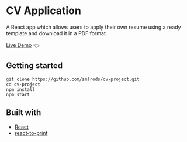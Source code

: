 # CV Application

A React app which allows users to apply their own resume using a ready template and download it in a PDF format.

[Live Demo](https://smlrods.github.io/cv-project/) :point_left:

## Getting started

```
git clone https://github.com/smlrods/cv-project.git
cd cv-project
npm install
npm start
```

## Built with

- [React](https://reactjs.org/)
- [react-to-print](https://www.npmjs.com/package/react-to-print)
